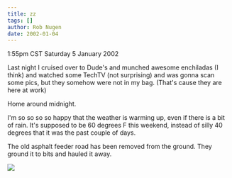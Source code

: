 ```yaml
---
title: zz
tags: []
author: Rob Nugen
date: 2002-01-04
---
```


<title></title>
<p class=date>1:55pm CST Saturday 5 January 2002</p>

<p>Last night I cruised over to Dude's and munched awesome enchiladas
(I think) and watched some TechTV (not surprising) and was gonna scan
some pics, but they somehow were not in my bag.  (That's cause they
are here at work)</p>

<p>Home around midnight.</p>

<p>I'm so so so so happy that the weather is warming up, even if there
is a bit of rain.  It's supposed to be 60 degrees F this weekend,
instead of silly 40 degrees that it was the past couple of days.</p>

<p>The old asphalt feeder road has been removed from the ground.  They
ground it to bits and hauled it away.</p>

<p><img src='/images/rob/wL-ROB.gif'/></p>

